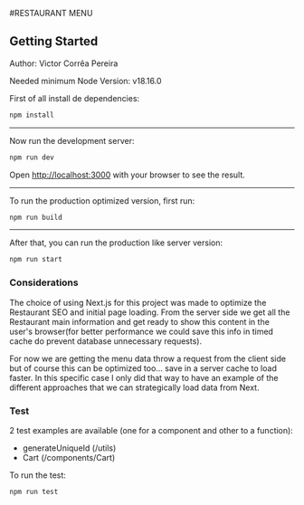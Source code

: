 #RESTAURANT MENU

## Getting Started

Author: Victor Corrêa Pereira

Needed minimum Node Version: v18.16.0

First of all install de dependencies:

```bash
npm install
```

---

Now run the development server:

```bash
npm run dev
```

Open [http://localhost:3000](http://localhost:3000) with your browser to see the result.

---

To run the production optimized version, first run:

```bash
npm run build
```

---

After that, you can run the production like server version:

```bash
npm run start
```

### Considerations

The choice of using Next.js for this project was made to optimize the Restaurant SEO and initial page loading. From the server side we get all the Restaurant main information and get ready to show this content in the user's browser(for better performance we could save this info in timed cache do prevent database unnecessary requests).

For now we are getting the menu data throw a request from the client side but of course this can be optimized too... save in a server cache to load faster. In this specific case I only did that way to have an example of the different approaches that we can strategically load data from Next.

### Test

2 test examples are available (one for a component and other to a function):

- generateUniqueId (/utils)
- Cart (/components/Cart)

To run the test:

```bash
npm run test
```
